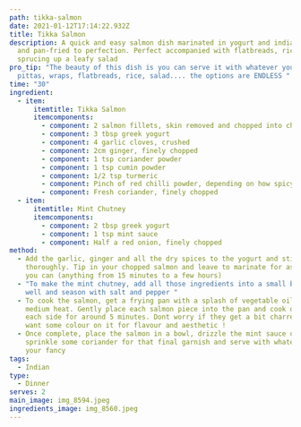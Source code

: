 ```yaml
---
path: tikka-salmon
date: 2021-01-12T17:14:22.932Z
title: Tikka Salmon
description: A quick and easy salmon dish marinated in yogurt and indian spices
  and pan-fried to perfection. Perfect accompanied with flatbreads, rice or
  sprucing up a leafy salad
pro_tip: "The beauty of this dish is you can serve it with whatever you want -
  pittas, wraps, flatbreads, rice, salad.... the options are ENDLESS "
time: "30"
ingredient:
  - item:
      itemtitle: Tikka Salmon
      itemcomponents:
        - component: 2 salmon fillets, skin removed and chopped into chunky pieces
        - component: 3 tbsp greek yogurt
        - component: 4 garlic cloves, crushed
        - component: 2cm ginger, finely chopped
        - component: 1 tsp coriander powder
        - component: 1 tsp cumin powder
        - component: 1/2 tsp turmeric
        - component: Pinch of red chilli powder, depending on how spicy you want it
        - component: Fresh coriander, finely chopped
  - item:
      itemtitle: Mint Chutney
      itemcomponents:
        - component: 2 tbsp greek yogurt
        - component: 1 tsp mint sauce
        - component: Half a red onion, finely chopped
method:
  - Add the garlic, ginger and all the dry spices to the yogurt and stir
    thoroughly. Tip in your chopped salmon and leave to marinate for as long as
    you can (anything from 15 minutes to a few hours)
  - "To make the mint chutney, add all those ingredients into a small bowl, mix
    well and season with salt and pepper "
  - To cook the salmon, get a frying pan with a splash of vegetable oil on a
    medium heat. Gently place each salmon piece into the pan and cook off on
    each side for around 5 minutes. Dont worry if they get a bit charred, we
    want some colour on it for flavour and aesthetic !
  - Once complete, place the salmon in a bowl, drizzle the mint sauce on top and
    sprinkle some coriander for that final garnish and serve with whatever takes
    your fancy
tags:
  - Indian
type:
  - Dinner
serves: 2
main_image: img_8594.jpeg
ingredients_image: img_8560.jpeg
---
```

